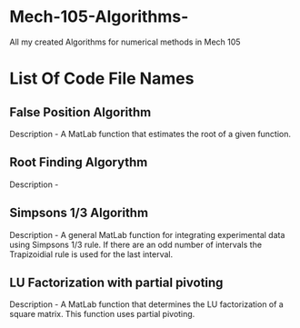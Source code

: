# Mech-105-Algorithms-
All my created Algorithms for numerical methods in Mech 105
# List Of Code File Names
## False Position Algorithm
Description - A MatLab function that estimates the root of a given function.
## Root Finding Algorythm
Description - 
## Simpsons 1/3 Algorithm
Description - A general MatLab function for integrating experimental data using Simpsons 1/3 rule. If there are an odd number of intervals the Trapizoidial rule is used for the last interval.  
## LU Factorization with partial pivoting
Description - A MatLab function that determines the LU factorization of a square matrix. This function uses partial pivoting. 
